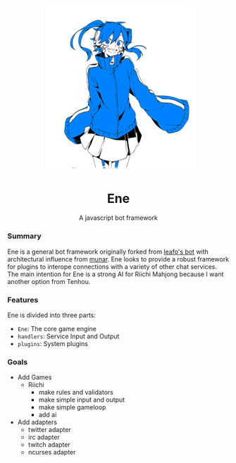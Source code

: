 <p align="center">
  <img src="./static/images/ene.png" width="350"/>
</p>
<h1 align="center">Ene</h1>
<p align="center">A javascript bot framework</p>

### Summary
Ene is a general bot framework originally forked from [leafo's bot](https://github.com/leafo/saltw-bot) with architectural influence from [munar](https://github.com/welovekpop/munar). Ene looks to provide a robust framework for plugins to interope connections with a variety of other chat services. The main intention for Ene is a strong AI for Riichi Mahjong because I want another option from Tenhou.

### Features
Ene is divided into three parts:
* `Ene`: The core game engine
* `handlers`: Service Input and Output
* `plugins`: System plugins

### Goals
* Add Games
    * Riichi
        * make rules and validators
        * make simple input and output
        * make simple gameloop
        * add ai
* Add adapters
    * twitter adapter
    * irc adapter
    * twitch adapter
    * ncurses adapter
